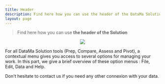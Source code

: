 ```yaml
---
title: Header
description: Find here how you can use the header of the DataMa Solutions
layout: page
---
```


> Find here how you can use **the header of the Solution**

<center><img src="{{site.url}}/{{site.baseurl}}/core_app/new/interface/header/images/header.jpg"/></center>



For all DataMa Solution tools (Prep, Compare, Assess and Pivot), a contextual menu gives you access to several options for managing your work. In this part, we give a brief overview of these option menus : File, Edit, Data and Help.


Don't hesitate to contact us if you need any other connexion with your data.

